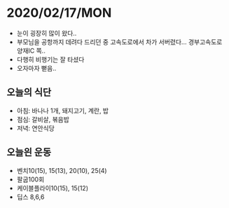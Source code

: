 # 2020/02/17/MON

* 눈이 굉장히 많이 왔다..
* 부모님을 공항까지 데려다 드리던 중 고속도로에서 차가 서버렸다... 경부고속도로 양재IC 쪽..
* 다행히 비행기는 잘 타셨다
* 오자마자 뻗음.. 

## 오늘의 식단
* 아침: 바나나 1개, 돼지고기, 계란, 밥
* 점심: 갈비살, 볶음밥
* 저녁: 연안식당

## 오늘읜 운동
* 벤치10(15), 15(13), 20(10), 25(4)
* 팔굽100회
* 케이블플라이10(15), 15(12)
* 딥스 8,6,6

